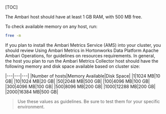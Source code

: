 [TOC]

The Ambari host should have at least 1 GB RAM, with 500 MB free.

To check available memory on any host, run:

```bash
free -m
```

If you plan to install the Ambari Metrics Service (AMS) into your cluster, you should review Using Ambari Metrics in Hortonworks Data Platform Apache Ambari Operations, for guidelines on resources requirements. In general, the host you plan to run the Ambari Metrics Collector host should have the following memory and disk space available based on cluster size:

|---|---|---|
|Number of hosts|Memory Available|Disk Space|
|1|1024 MB|10 GB|
|10|1024 MB|20 GB|
|50|2048 MB|500 GB|
|100|4096 MB|100 GB|
|300|4096 MB|100 GB|
|500|8096 MB|200 GB|
|1000|12288 MB|200 GB|
|2000|16384 MB|500 GB|

> Use these values as guidelines. Be sure to test them for your specific environment.
